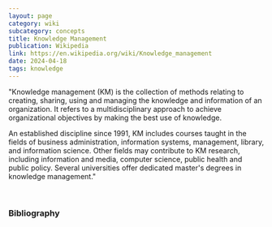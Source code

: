```yaml
---
layout: page
category: wiki
subcategory: concepts
title: Knowledge Management
publication: Wikipedia
link: https://en.wikipedia.org/wiki/Knowledge_management
date: 2024-04-18
tags: knowledge
---
```


"Knowledge management (KM) is the collection of methods relating to creating, sharing, using and managing the knowledge and information of an organization. It refers to a multidisciplinary approach to achieve organizational objectives by making the best use of knowledge.

An established discipline since 1991, KM includes courses taught in the fields of business administration, information systems, management, library, and information science. Other fields may contribute to KM research, including information and media, computer science, public health and public policy. Several universities offer dedicated master's degrees in knowledge management."

<br>

### Bibliography
